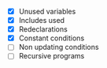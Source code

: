 - [x] Unused variables
- [x] Includes used
- [x] Redeclarations
- [x] Constant conditions
- [ ] Non updating conditions
- [ ] Recursive programs